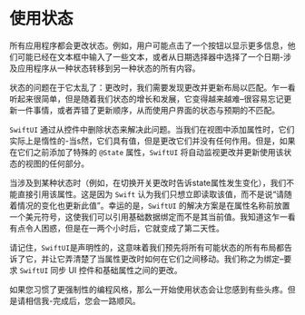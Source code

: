 使用状态
===

所有应用程序都会更改状态。例如，用户可能点击了一个按钮以显示更多信息，他们可能已经在文本框中输入了一些文本，或者从日期选择器中选择了一个日期-涉及应用程序从一种状态转移到另一种状态的所有内容。

状态的问题在于它太乱了：更改时，我们需要发现更改并更新布局以匹配。乍一看听起来很简单，但是随着我们状态的增长和发展，它变得越来越难–很容易忘记更新一件事情，或者弄错了更新顺序，从而使用户界面的状态与预期的不匹配。

`SwiftUI` 通过从控件中删除状态来解决此问题。当我们在视图中添加属性时，它们实际上是惰性的-当s然，它们具有值，但是更改它们并没有任何作用。但是，如果在它们之前添加了特殊的 `@State` 属性，`SwiftUI` 将自动监视更改并更新使用该状态的视图的任何部分。

当涉及到某种状态时（例如，在切换开关更改时告诉state属性发生变化），我们不能直接引用该属性。这是因为 `Swift` 认为我们只想立即读取该值，而不是说“请随着情况的变化也更新此值”。幸运的是，`SwiftUI` 的解决方案是在属性名称前放置一个美元符号，这使我们可以引用基础数据绑定而不是其当前值。我知道这乍一看有点令人困惑，但是在一两个小时后，它就变成了第二天性。

请记住，`SwiftUI`是声明性的，这意味着我们预先将所有可能状态的所有布局都告诉了它，并让它弄清楚了当属性更改时如何在它们之间移动。我们称之为绑定–要求 `SwiftUI` 同步 UI 控件和基础属性之间的更改。

如果您习惯了更强制性的编程风格，那么一开始使用状态会让您感到有些头疼。但是请相信我-完成后，您会一路顺风。

